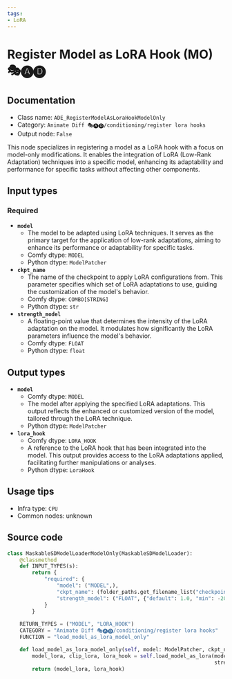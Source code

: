 ```yaml
---
tags:
- LoRA
---
```


# Register Model as LoRA Hook (MO) 🎭🅐🅓
## Documentation
- Class name: `ADE_RegisterModelAsLoraHookModelOnly`
- Category: `Animate Diff 🎭🅐🅓/conditioning/register lora hooks`
- Output node: `False`

This node specializes in registering a model as a LoRA hook with a focus on model-only modifications. It enables the integration of LoRA (Low-Rank Adaptation) techniques into a specific model, enhancing its adaptability and performance for specific tasks without affecting other components.
## Input types
### Required
- **`model`**
    - The model to be adapted using LoRA techniques. It serves as the primary target for the application of low-rank adaptations, aiming to enhance its performance or adaptability for specific tasks.
    - Comfy dtype: `MODEL`
    - Python dtype: `ModelPatcher`
- **`ckpt_name`**
    - The name of the checkpoint to apply LoRA configurations from. This parameter specifies which set of LoRA adaptations to use, guiding the customization of the model's behavior.
    - Comfy dtype: `COMBO[STRING]`
    - Python dtype: `str`
- **`strength_model`**
    - A floating-point value that determines the intensity of the LoRA adaptation on the model. It modulates how significantly the LoRA parameters influence the model's behavior.
    - Comfy dtype: `FLOAT`
    - Python dtype: `float`
## Output types
- **`model`**
    - Comfy dtype: `MODEL`
    - The model after applying the specified LoRA adaptations. This output reflects the enhanced or customized version of the model, tailored through the LoRA technique.
    - Python dtype: `ModelPatcher`
- **`lora_hook`**
    - Comfy dtype: `LORA_HOOK`
    - A reference to the LoRA hook that has been integrated into the model. This output provides access to the LoRA adaptations applied, facilitating further manipulations or analyses.
    - Python dtype: `LoraHook`
## Usage tips
- Infra type: `CPU`
- Common nodes: unknown


## Source code
```python
class MaskableSDModelLoaderModelOnly(MaskableSDModelLoader):
    @classmethod
    def INPUT_TYPES(s):
        return {
            "required": {
                "model": ("MODEL",),
                "ckpt_name": (folder_paths.get_filename_list("checkpoints"), ),
                "strength_model": ("FLOAT", {"default": 1.0, "min": -20.0, "max": 20.0, "step": 0.01}),
            }
        }
    
    RETURN_TYPES = ("MODEL", "LORA_HOOK")
    CATEGORY = "Animate Diff 🎭🅐🅓/conditioning/register lora hooks"
    FUNCTION = "load_model_as_lora_model_only"

    def load_model_as_lora_model_only(self, model: ModelPatcher, ckpt_name: str, strength_model: float):
        model_lora, clip_lora, lora_hook = self.load_model_as_lora(model=model, clip=None, ckpt_name=ckpt_name,
                                                                   strength_model=strength_model, strength_clip=0)
        return (model_lora, lora_hook)

```
